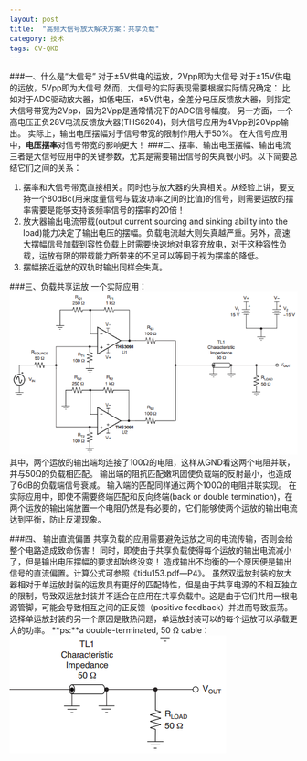 ```yaml
---
layout: post
title:  "高频大信号放大解决方案：共享负载"
category: 技术
tags: CV-QKD
---
```

###一、什么是“大信号”
对于±5V供电的运放，2Vpp即为大信号
对于±15V供电的运放，5Vpp即为大信号
然而，大信号的实际表现需要根据实际情况确定：
    比如对于ADC驱动放大器，如低电压，±5V供电，全差分电压反馈放大器，则指定大信号带宽为2Vpp，因为2Vpp是通常情况下的ADC信号幅度。
    另一方面，一个高电压正负28V电流反馈放大器(THS6204)，则大信号应用为4Vpp到20Vpp输出。
实际上，输出电压摆幅对于信号带宽的限制作用大于50%。
在大信号应用中，**电压摆率**对信号带宽的影响更大！
###二、摆率、输出电压摆幅、输出电流
三者是大信号应用中的关键参数，尤其是需要输出信号的失真很小时。以下简要总结它们之间的关系：
1. 摆率和大信号带宽直接相关。同时也与放大器的失真相关。从经验上讲，要支持一个80dBc(用来度量信号与载波功率之间的比值)的信号，则需要运放的摆率需要是能够支持该频率信号的摆率的20倍！
2. 放大器输出电流带载(output current sourcing and sinking ability into the load)能力决定了输出电压的摆幅。负载电流越大则失真越严重。另外，高速大摆幅信号加载到容性负载上时需要快速地对电容充放电，对于这种容性负载，运放有限的带载能力所带来的不足可以等同于视为摆率的降低。
3. 摆幅接近运放的双轨时输出同样会失真。

###三、负载共享运放
一个实际应用：
![interpreter pattern](/public/upload/Load-sharing/f1.png)
    其中，两个运放的输出端均连接了100Ω的电阻，这样从GND看这两个电阻并联，并与50Ω的负载相匹配。
    输出端的阻抗匹配嫩巩固使负载端的反射最小，也造成了6dB的负载端信号衰减。
    输入端的匹配同样通过两个100Ω的电阻并联实现。
    在实际应用中，即使不需要终端匹配和反向终端(back or double termination)，在两个运放的输出端放置一个电阻仍然是有必要的，它们能够使两个运放的输出电流达到平衡，防止反灌现象。

###四、 输出直流偏置
共享负载的应用需要避免运放之间的电流传输，否则会给整个电路造成致命伤害！
    同时，即使由于共享负载使得每个运放的输出电流减小了，但是输出电压摆幅的要求却始终没变！
    造成输出不均衡的一个原因便是输出信号的直流偏置。计算公式可参照《tidu153.pdf—P4》。
    虽然双运放封装的放大器相对于单运放封装的运放具有更好的匹配特性，但是由于共享电源的不相互独立的限制，导致双运放封装并不适合在应用在共享负载中。这是由于它们共用一根电源管脚，可能会导致相互之间的正反馈（positive feedback）并进而导致振荡。选择单运放封装的另一个原因是散热问题，单运放封装可以的每个运放可以承载更大的功率。
**ps:**a double-terminated, 50 Ω cable：
![interpreter pattern](/public/upload/Load-sharing/f2.png)





